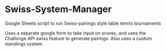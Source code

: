# Swiss-System-Manager
Google Sheets script to run Swiss-pairings style table tennis tournaments

Uses a separate google form to take input on scores, and uses the Challonge API swiss feature to generate pairings. 
Also uses a custom standings system. 

